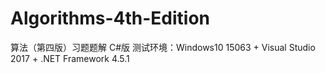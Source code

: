 # Algorithms-4th-Edition

算法（第四版）习题题解 C#版
测试环境：Windows10 15063 + Visual Studio 2017 + .NET Framework 4.5.1
